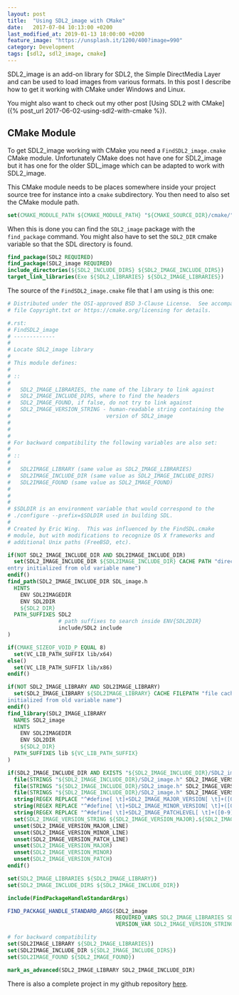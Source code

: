 ```yaml
---
layout: post
title:  "Using SDL2_image with CMake"
date:   2017-07-04 10:13:00 +0200
last_modified_at: 2019-01-13 18:00:00 +0200
feature_image: "https://unsplash.it/1200/400?image=990"
category: Development
tags: [sdl2, sdl2_image, cmake]
---
```


SDL2_image is an add-on library for SDL2, the Simple DirectMedia Layer and can
be used to load images from various formats. In this post I describe how to get
it working with CMake under Windows and Linux.

<!-- more -->

You might also want to check out my other post [Using SDL2 with CMake]({%
post_url 2017-06-02-using-sdl2-with-cmake %}).

## CMake Module

To get SDL2_image working with CMake you need a `FindSDL2_image.cmake` CMake
module. Unfortunately CMake does not have one for SDL2_image but it has one for
the older SDL_image which can be adapted to work with SDL2_image.

This CMake module needs to be places somewhere inside your project source tree
for instance into a `cmake` subdirectory. You then need to also set the CMake
module path.

```cmake
set(CMAKE_MODULE_PATH ${CMAKE_MODULE_PATH} "${CMAKE_SOURCE_DIR}/cmake/")
```

When this is done you can find the `SDL2_image` package with the `find_package`
command. You might also have to set the `SDL2_DIR` cmake variable so that the
SDL directory is found.

```cmake
find_package(SDL2 REQUIRED)
find_package(SDL2_image REQUIRED)
include_directories(${SDL2_INCLUDE_DIRS} ${SDL2_IMAGE_INCLUDE_DIRS})
target_link_libraries(Exe ${SDL2_LIBRARIES} ${SDL2_IMAGE_LIBRARIES})
```

The source of the `FindSDL2_image.cmake` file that I am using is this one:

```cmake
# Distributed under the OSI-approved BSD 3-Clause License.  See accompanying
# file Copyright.txt or https://cmake.org/licensing for details.

#.rst:
# FindSDL2_image
# -------------
#
# Locate SDL2_image library
#
# This module defines:
#
# ::
#
#   SDL2_IMAGE_LIBRARIES, the name of the library to link against
#   SDL2_IMAGE_INCLUDE_DIRS, where to find the headers
#   SDL2_IMAGE_FOUND, if false, do not try to link against
#   SDL2_IMAGE_VERSION_STRING - human-readable string containing the
#                              version of SDL2_image
#
#
#
# For backward compatibility the following variables are also set:
#
# ::
#
#   SDL2IMAGE_LIBRARY (same value as SDL2_IMAGE_LIBRARIES)
#   SDL2IMAGE_INCLUDE_DIR (same value as SDL2_IMAGE_INCLUDE_DIRS)
#   SDL2IMAGE_FOUND (same value as SDL2_IMAGE_FOUND)
#
#
#
# $SDLDIR is an environment variable that would correspond to the
# ./configure --prefix=$SDLDIR used in building SDL.
#
# Created by Eric Wing.  This was influenced by the FindSDL.cmake
# module, but with modifications to recognize OS X frameworks and
# additional Unix paths (FreeBSD, etc).

if(NOT SDL2_IMAGE_INCLUDE_DIR AND SDL2IMAGE_INCLUDE_DIR)
  set(SDL2_IMAGE_INCLUDE_DIR ${SDL2IMAGE_INCLUDE_DIR} CACHE PATH "directory cache
entry initialized from old variable name")
endif()
find_path(SDL2_IMAGE_INCLUDE_DIR SDL_image.h
  HINTS
    ENV SDL2IMAGEDIR
    ENV SDL2DIR
    ${SDL2_DIR}
  PATH_SUFFIXES SDL2
                # path suffixes to search inside ENV{SDL2DIR}
                include/SDL2 include
)

if(CMAKE_SIZEOF_VOID_P EQUAL 8)
  set(VC_LIB_PATH_SUFFIX lib/x64)
else()
  set(VC_LIB_PATH_SUFFIX lib/x86)
endif()

if(NOT SDL2_IMAGE_LIBRARY AND SDL2IMAGE_LIBRARY)
  set(SDL2_IMAGE_LIBRARY ${SDL2IMAGE_LIBRARY} CACHE FILEPATH "file cache entry
initialized from old variable name")
endif()
find_library(SDL2_IMAGE_LIBRARY
  NAMES SDL2_image
  HINTS
    ENV SDL2IMAGEDIR
    ENV SDL2DIR
    ${SDL2_DIR}
  PATH_SUFFIXES lib ${VC_LIB_PATH_SUFFIX}
)

if(SDL2_IMAGE_INCLUDE_DIR AND EXISTS "${SDL2_IMAGE_INCLUDE_DIR}/SDL2_image.h")
  file(STRINGS "${SDL2_IMAGE_INCLUDE_DIR}/SDL2_image.h" SDL2_IMAGE_VERSION_MAJOR_LINE REGEX "^#define[ \t]+SDL2_IMAGE_MAJOR_VERSION[ \t]+[0-9]+$")
  file(STRINGS "${SDL2_IMAGE_INCLUDE_DIR}/SDL2_image.h" SDL2_IMAGE_VERSION_MINOR_LINE REGEX "^#define[ \t]+SDL2_IMAGE_MINOR_VERSION[ \t]+[0-9]+$")
  file(STRINGS "${SDL2_IMAGE_INCLUDE_DIR}/SDL2_image.h" SDL2_IMAGE_VERSION_PATCH_LINE REGEX "^#define[ \t]+SDL2_IMAGE_PATCHLEVEL[ \t]+[0-9]+$")
  string(REGEX REPLACE "^#define[ \t]+SDL2_IMAGE_MAJOR_VERSION[ \t]+([0-9]+)$" "\\1" SDL2_IMAGE_VERSION_MAJOR "${SDL2_IMAGE_VERSION_MAJOR_LINE}")
  string(REGEX REPLACE "^#define[ \t]+SDL2_IMAGE_MINOR_VERSION[ \t]+([0-9]+)$" "\\1" SDL2_IMAGE_VERSION_MINOR "${SDL2_IMAGE_VERSION_MINOR_LINE}")
  string(REGEX REPLACE "^#define[ \t]+SDL2_IMAGE_PATCHLEVEL[ \t]+([0-9]+)$" "\\1" SDL2_IMAGE_VERSION_PATCH "${SDL2_IMAGE_VERSION_PATCH_LINE}")
  set(SDL2_IMAGE_VERSION_STRING ${SDL2_IMAGE_VERSION_MAJOR}.${SDL2_IMAGE_VERSION_MINOR}.${SDL2_IMAGE_VERSION_PATCH})
  unset(SDL2_IMAGE_VERSION_MAJOR_LINE)
  unset(SDL2_IMAGE_VERSION_MINOR_LINE)
  unset(SDL2_IMAGE_VERSION_PATCH_LINE)
  unset(SDL2_IMAGE_VERSION_MAJOR)
  unset(SDL2_IMAGE_VERSION_MINOR)
  unset(SDL2_IMAGE_VERSION_PATCH)
endif()

set(SDL2_IMAGE_LIBRARIES ${SDL2_IMAGE_LIBRARY})
set(SDL2_IMAGE_INCLUDE_DIRS ${SDL2_IMAGE_INCLUDE_DIR})

include(FindPackageHandleStandardArgs)

FIND_PACKAGE_HANDLE_STANDARD_ARGS(SDL2_image
                                  REQUIRED_VARS SDL2_IMAGE_LIBRARIES SDL2_IMAGE_INCLUDE_DIRS
                                  VERSION_VAR SDL2_IMAGE_VERSION_STRING)

# for backward compatibility
set(SDL2IMAGE_LIBRARY ${SDL2_IMAGE_LIBRARIES})
set(SDL2IMAGE_INCLUDE_DIR ${SDL2_IMAGE_INCLUDE_DIRS})
set(SDL2IMAGE_FOUND ${SDL2_IMAGE_FOUND})

mark_as_advanced(SDL2_IMAGE_LIBRARY SDL2_IMAGE_INCLUDE_DIR)
```

There is also a complete project in my github repository [here](https://github.com/trenki2/SDL2Test).

